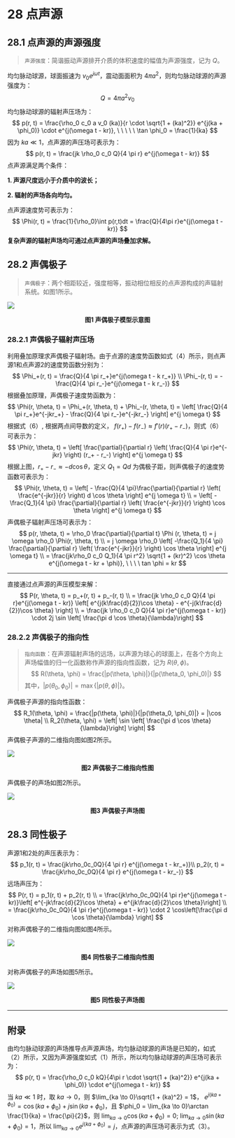 # 28 点声源

## 28.1 点声源的声源强度

> `声源强度`：简谐振动声源排开介质的体积速度的幅值为声源强度，记为 $Q$。

均匀脉动球源，球面振速为 $v_0e^{j \omega t}$，震动面面积为 $4 \pi a^2$，则均匀脉动球源的声源强度为：
$$
Q = 4 \pi a^2 v_0
$$
均匀脉动球源的辐射声压场为：
$$
p(r, t) = \frac{\rho_0 c_0 a v_0 (ka)}{r \cdot \sqrt{1 + (ka)^2}} e^{j(ka + \phi_0)} \cdot e^{j(\omega t - kr)},  \ \ \ \  \ \tan \phi_0 = \frac{1}{ka}
$$
因为 $ka \ll 1$，点声源的声压场可表示为：
$$
p(r, t) = \frac{jk \rho_0 c_0 Q}{4 \pi r} e^{j(\omega t - kr)}
$$
点声源满足两个条件：

**1. 声源尺度远小于介质中的波长；**

**2. 辐射的声场各向均匀。**

点声源速度势可表示为：
$$
\Phi(r, t) = \frac{1}{\rho_0}\int p(r,t)dt = \frac{Q}{4\pi r}e^{j(\omega t - kr)}
$$
**复杂声源的辐射声场均可通过点声源的声场叠加求解。**

## 28.2 声偶极子

> `声偶极子`：两个相距较近，强度相等，振动相位相反的点声源构成的声辐射系统。如图1所示。

![](../resources/Chapter1-声学基础/声偶极子示意图.jpg)

<center><b>图1 声偶极子模型示意图</b></center>

### 28.2.1 声偶极子辐射声压场

利用叠加原理求声偶极子辐射场。由于点源的速度势函数如式（4）所示，则点声源1和点声源2的速度势函数分别为：
$$
\Phi_+(r, t) = \frac{Q}{4 \pi r_+}e^{j(\omega t - k r_+)} \\
\Phi_-(r, t) = -\frac{Q}{4 \pi r_-}e^{j(\omega t - k r_-)}
$$
根据叠加原理，声偶极子速度势函数为：
$$
\Phi(r, \theta, t) = \Phi_+(r, \theta, t) + \Phi_-(r, \theta, t) = 
\left[ 
	\frac{Q}{4 \pi r_+}e^{-jkr_+} - \frac{Q}{4 \pi r_-}e^{-jkr_-} 
\right] e^{j \omega t}
$$
根据式（6）, 根据两点间导数的定义， $f(r_+) - f(r_-) \approx f'(r)(r_+ - r_-)$，则式（6）可表示为：
$$
\Phi(r, \theta, t) = 
\left[ 
	\frac{\partial}{\partial r} 
	\left( 
		\frac{Q}{4 \pi r}e^{-jkr}
	\right) (r_+ - r_-)
\right] e^{j \omega t}
$$
根据上图，$r_+ - r_- \approx -d \cos \theta$，定义 $Q_1 = Qd$ 为偶极子距，则声偶极子的速度势函数可表示为：
$$
\Phi(r, \theta, t) = 
\left[ 
	- \frac{Q}{4 \pi}\frac{\partial}{\partial r} 
	\left( 
		\frac{e^{-jkr}}{r}
	\right) d \cos \theta
\right] e^{j \omega t} \\
= \left[ 
	-\frac{Q_1}{4 \pi} \frac{\partial}{\partial r} 
	\left(
		\frac{e^{-jkr}}{r}
	\right) \cos \theta
\right] e^{j \omega t}
$$
声偶极子辐射声压场可表示为：
$$
p(r, \theta, t) = \rho_0 \frac{\partial}{\partial t} \Phi (r, \theta, t) = j \omega \rho_0 \Phi(r, \theta, t) \\ 
= j \omega \rho_0 
\left[
	-\frac{Q_1}{4 \pi} \frac{\partial}{\partial r}
	\left(
		\frac{e^{-jkr}}{r}
	\right) \cos \theta
\right] e^{j \omega t} \\
= \frac{jk\rho_0 c_0 Q_1}{4 \pi r^2} \sqrt{1 + (kr)^2} \cos \theta e^{j(\omega t - kr + \phi)}, \ \ \ \ tan \phi = kr
$$

---

直接通过点声源的声压模型来解：
$$
P(r, \theta, t) = p_+(r, t) + p_-(r, t) \\
= \frac{jk \rho_0 c_0 Q}{4 \pi r}e^{j(\omega t - kr)}
\left[ 
	e^{j(k\frac{d}{2})\cos \theta} - e^{-j(k\frac{d}{2})\cos \theta}
\right] \\
= \frac{jk \rho_0 c_0 Q}{4 \pi r}e^{j(\omega t - kr)} \cdot 2j \sin \left[ \frac{\pi d \cos \theta}{\lambda}\right]
$$

### 28.2.2 声偶极子的指向性

> `指向函数`：在声源辐射声场的远场，以声源为球心的球面上，在各个方向上声场幅值的归一化函数称作声源的指向性函数，记为 $R(\theta, \phi)$。
> $$
> R(\theta, \phi) = \frac{|p(\theta, \phi)|}{|p(\theta_0, \phi_0)|}
> $$
> 其中，$|p(\theta_0, \phi_0)| = \max\{|p(\theta, \phi)|\}$。

声偶极子声源的指向性函数：
$$
R_1(\theta, \phi) = \frac{|p(\theta, \phi)|}{|p(\theta_0, \phi_0)|} = |\cos \theta| \\
R_2(\theta, \phi) = \left| \sin \left[ \frac{\pi d \cos \theta}{\lambda}\right] \right|
$$
声偶极子声源的二维指向图如图2所示。

![](../resources/Chapter1-声学基础/声偶极子二维指向图.jpg)

<center><b>图2 声偶极子二维指向性图</b></center>

声偶极子的声场如图2所示。

![](../resources/Chapter1-声学基础/声偶极子.gif)

<center><b>图3 声偶极子声场图</b></center>

## 28.3 同性极子

声源1和2处的声压表示为：
$$
p_1(r, t) = \frac{jk\rho_0c_0Q}{4 \pi r} e^{j(\omega t - kr_+)}\\
p_2(r, t) = \frac{jk\rho_0c_0Q}{4 \pi r} e^{j(\omega t - kr_-)}
$$
远场声压为：
$$
P(r, t) = p_1(r, t) + p_2(r, t) \\
= \frac{jk\rho_0c_0Q}{4 \pi r}e^{j(\omega t - kr)}\left[ e^{-jk\frac{d}{2}\cos \theta} +  e^{jk\frac{d}{2}\cos \theta}\right] \\
= \frac{jk\rho_0c_0Q}{4 \pi r}e^{j(\omega t - kr)} \cdot 2 \cos\left[\frac{\pi d \cos \theta}{\lambda} \right]
$$
对称声偶极子的二维指向图如图4所示。

![](../resources/Chapter1-声学基础/对称声偶极子二维指向图.jpg)

<center><b>图4 同性极子二维指向性图</b></center>

对称声偶极子的声场如图5所示。

![](../resources/Chapter1-声学基础/同性极子.gif)

<center><b>图5 同性极子声场图</b></center>



---



## 附录

由均匀脉动球源的声场推导点声源声场，均匀脉动球源的声场是已知的，如式（2）所示，又因为声源强度如式（1）所示，所以均匀脉动球源的声压场可表示为：
$$
p(r, t) = \frac{\rho_0 c_0 kQ}{4\pi r \cdot \sqrt{1 + (ka)^2}} e^{j(ka + \phi_0)} \cdot e^{j(\omega t - kr)}
$$
当 $ka \ll 1$ 时，取 $ka \to 0$，则 $\lim_{ka \to 0}\sqrt{1 + (ka)^2} = 1$，
$e^{j(ka + \phi_0)} = \cos(ka + \phi_0) + j \sin (ka + \phi_0)$，且 $\phi_0 = \lim_{ka \to 0}\arctan \frac{1}{ka} = \frac{\pi}{2}$，则 $\lim_{ka \to 0} \cos(ka + \phi_0) = 0; \ \lim_{ka \to 0} \sin (ka + \phi_0) = 1$，所以 $\lim_{ka \to 0} e^{j(ka + \phi_0)} = j$，点声源的声压场可表示为式（3）。

